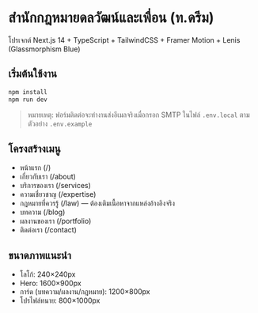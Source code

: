 # สำนักกฎหมายดลวัฒน์และเพื่อน (ท.ดรีม)

โปรเจกต์ Next.js 14 + TypeScript + TailwindCSS + Framer Motion + Lenis (Glassmorphism Blue)

## เริ่มต้นใช้งาน
```bash
npm install
npm run dev
```

> หมายเหตุ: ฟอร์มติดต่อจะทำงานส่งอีเมลจริงเมื่อกรอก SMTP ในไฟล์ `.env.local` ตามตัวอย่าง `.env.example`

## โครงสร้างเมนู
- หน้าแรก (/)
- เกี่ยวกับเรา (/about)
- บริการของเรา (/services)
- ความเชี่ยวชาญ (/expertise)
- กฎหมายที่ควรรู้ (/law) — ต้องเติมเนื้อหาจากแหล่งอ้างอิงจริง
- บทความ (/blog)
- ผลงานของเรา (/portfolio)
- ติดต่อเรา (/contact)

## ขนาดภาพแนะนำ
- โลโก้: 240×240px
- Hero: 1600×900px
- การ์ด (บทความ/ผลงาน/กฎหมาย): 1200×800px
- โปรไฟล์ทนาย: 800×1000px
